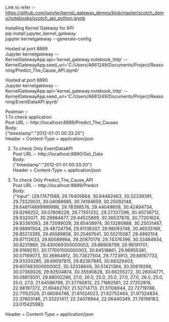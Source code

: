 Link to refer :- https://github.com/jupyter/kernel_gateway_demos/blob/master/scotch_demo/notebooks/scotch_api_python.ipynb  
  
Installing Kernel Gateway for API  
pip install jupyter_kernel_gateway  
jupyter kernelgateway --generate-config  
  
Hosted at port 8889  
Jupyter kernelgateway --KernelGatewayApp.api='kernel_gateway.notebook_http' 
--KernelGatewayApp.seed_uri='C:/Users/A661249/Documents/Project/Reasoning/Predict_The_Cause_API.ipynb'  
  
Hosted at port 8890  
Jupyter kernelgateway --KernelGatewayApp.api='kernel_gateway.notebook_http'
--KernelGatewayApp.seed_uri='C:/Users/A661249/Documents/Project/Reasoning/EventDataAPI.ipynb'  
  
Postman :-  
1.To check application  
Post URL :- http://localhost:8889/Predict_The_Causes    
Body:    
{"timestamp":"2012-01-01 00:33:20"}  
Header = Content-Type = application/json  
  
2. To check Only EventDataAPI  
Post URL :- http://localhost:8890/Get_Data  
Body:  
{"timestamp":"2012-01-01 00:33:20"}  
Header = Content-Type = application/json  
  
3. To check Only Predict_The_Cause_API  
Post URL :- http://localhost:8889/Predict  
Body:  
{"Input": [29.17471568, 29.76405684, 30.84482463, 30.32339391, 29.73329031, 30.04066685, 30.74194659, 30.25092148, 29.648114899999996, 29.78398576, 29.44049608, 30.42494734, 29.8298252, 30.07808228, 29.77551232, 29.27337296, 30.40738712, 29.9320071, 30.26984677, 29.44525899, 30.36537878, 30.77201624, 29.83361093, 29.72099028, 28.65408974, 30.13280888, 30.25031467, 29.96891504, 29.48724756, 29.61136307, 29.98093748, 30.46535166, 29.85213395, 29.45589858, 30.25467641, 30.55215087, 29.4992104, 29.87112633, 29.80089984, 29.20870178, 29.74376399, 30.33484934, 30.8231989, 29.430069300000003, 29.86908799, 29.96191701, 29.91692151, 30.177001500000003, 30.64518861, 29.96955381, 30.07169073, 30.36864912, 30.73827504, 29.7723913, 29.68167733, 29.93330285, 28.69097815, 29.82367845, 30.68329403, 29.607483000000002, 30.32338649, 30.51421384, 30.30619298, 30.07369326, 29.92504874, 30.35590828, 30.66255272, 30.26004771, 30.08813001, 29.88002286, 27.0, 26.0, 25.0, 25.0, 27.0, 27.0, 26.0, 25.0, 25.0, 27.0, 21.64596788, 21.37790812, 22.71692561, 22.27252918, 22.98197372, 21.69462767, 21.52714713, 21.51106944, 22.72719788, 22.71152529, 21.66094746, 21.61024023, 21.62752464, 21.97324834, 22.37603146, 21.33221417, 22.24078944, 22.06440349, 21.78198183, 23.01542598]}  
  
Header = Content-Type = application/json  
 
